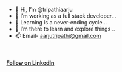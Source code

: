 - 👋 Hi, I’m @tripathiaarju
- 👀 I’m working as a full stack developer...
- 🌱 Learning is a never-ending cycle...
- 💞️ I’m there to learn and explore things ..
- 📫 Email- aarjutripathi@gmail.com 
</br>
</br>
<a class="libutton" href="https://www.linkedin.com/comm/mynetwork/discovery-see-all?usecase=PEOPLE_FOLLOWS&followMember=aarjutripathi" target="_blank"><strong>Follow on LinkedIn<strong></a>
<!---
tripathiaarju/tripathiaarju is a ✨ special ✨ repository because its `README.md` (this file) appears on your GitHub profile.
You can click the Preview link to take a look at your changes.
--->
